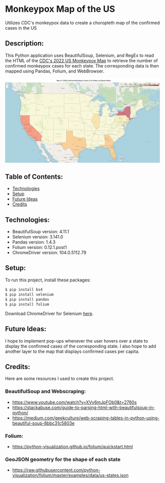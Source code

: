 # Monkeypox Map of the US
Utilizes CDC's monkeypox data to create a choropleth map of the confirmed cases in the US

## Description:
This Python application uses BeautifulSoup, Selenium, and RegEx to read the HTML of the [CDC's 2022 US Monkeypox Map](https://www.cdc.gov/poxvirus/monkeypox/response/2022/us-map.html) to retrieve the number of confirmed monkeypox cases for each state. The corresponding data is then mapped using Pandas, Folium, and WebBrowser. 

![Sample Image](./images/sample_image.png)

## Table of Contents:
* [Technologies](#technologies)
* [Setup](#setup)
* [Future Ideas](#future-ideas)
* [Credits](#credits)

## Technologies:
* BeautifulSoup version: 4.11.1
* Selenium version: 3.141.0
* Pandas version: 1.4.3
* Folium version: 0.12.1.post1
* ChromeDriver version: 104.0.5112.79

## Setup:
To run this project, install these packages:
```
$ pip install bs4
$ pip install selenium
$ pip install pandas
$ pip install folium
```
Download ChromeDriver for Selenium [here](https://chromedriver.chromium.org/downloads).

## Future Ideas:
I hope to implement pop-ups whenever the user hovers over a state to display the confirmed cases of the corresponding state. I also hope to add another layer to the map that displays confirmed cases per capita.

## Credits:
Here are some resources I used to create this project.
### BeautifulSoup and Webscraping:
* https://www.youtube.com/watch?v=XVv6mJpFOb0&t=2760s
* https://stackabuse.com/guide-to-parsing-html-with-beautifulsoup-in-python/
* https://medium.com/geekculture/web-scraping-tables-in-python-using-beautiful-soup-8bbc31c5803e

### Folium:
* https://python-visualization.github.io/folium/quickstart.html

### GeoJSON geometry for the shape of each state
* https://raw.githubusercontent.com/python-visualization/folium/master/examples/data/us-states.json
